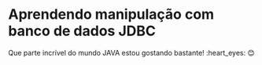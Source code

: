 <h1>Aprendendo manipulação com banco de dados JDBC</h1>
<p>Que parte incrível do mundo JAVA estou gostando bastante! :heart_eyes: 😊</p>
